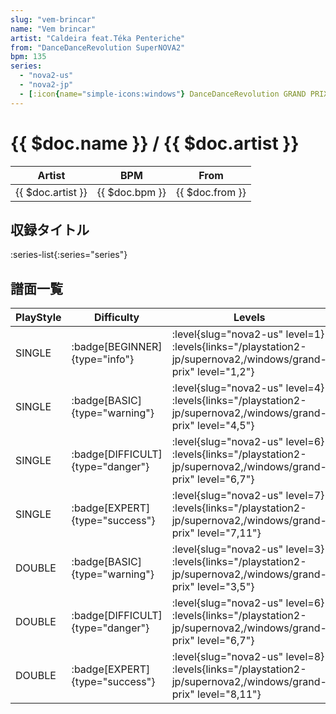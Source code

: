 ```yaml
---
slug: "vem-brincar"
name: "Vem brincar"
artist: "Caldeira feat.Téka Penteriche"
from: "DanceDanceRevolution SuperNOVA2"
bpm: 135
series:
  - "nova2-us"
  - "nova2-jp"
  - [:icon{name="simple-icons:windows"} DanceDanceRevolution GRAND PRIX](/windows/grand-prix)
---
```


# {{ $doc.name }} / {{ $doc.artist }}

|Artist|BPM|From|
|------|---|----|
|{{ $doc.artist }}|{{ $doc.bpm }}|{{ $doc.from }}|

## 収録タイトル

:series-list{:series="series"}

## 譜面一覧

|PlayStyle|Difficulty|Levels|Notes|Movie|
|---------|----------|------|-----|-----|
|SINGLE| :badge[BEGINNER]{type="info"}|<div class="field is-grouped is-grouped-multiline"> :level{slug="nova2-us" level=1}  :levels{links="/playstation2-jp/supernova2,/windows/grand-prix" level="1,2"}</div>|84/3||
|SINGLE| :badge[BASIC]{type="warning"}|<div class="field is-grouped is-grouped-multiline"> :level{slug="nova2-us" level=4}  :levels{links="/playstation2-jp/supernova2,/windows/grand-prix" level="4,5"}</div>|153/31||
|SINGLE| :badge[DIFFICULT]{type="danger"}|<div class="field is-grouped is-grouped-multiline"> :level{slug="nova2-us" level=6}  :levels{links="/playstation2-jp/supernova2,/windows/grand-prix" level="6,7"}</div>|219/19||
|SINGLE| :badge[EXPERT]{type="success"}|<div class="field is-grouped is-grouped-multiline"> :level{slug="nova2-us" level=7}  :levels{links="/playstation2-jp/supernova2,/windows/grand-prix" level="7,11"}</div>|261/31||
|DOUBLE| :badge[BASIC]{type="warning"}|<div class="field is-grouped is-grouped-multiline"> :level{slug="nova2-us" level=3}  :levels{links="/playstation2-jp/supernova2,/windows/grand-prix" level="3,5"}</div>|157/20||
|DOUBLE| :badge[DIFFICULT]{type="danger"}|<div class="field is-grouped is-grouped-multiline"> :level{slug="nova2-us" level=6}  :levels{links="/playstation2-jp/supernova2,/windows/grand-prix" level="6,7"}</div>|222/17||
|DOUBLE| :badge[EXPERT]{type="success"}|<div class="field is-grouped is-grouped-multiline"> :level{slug="nova2-us" level=8}  :levels{links="/playstation2-jp/supernova2,/windows/grand-prix" level="8,11"}</div>|324/16||
